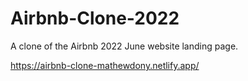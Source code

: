 # Airbnb-Clone-2022
A clone of the Airbnb 2022 June website landing page.

https://airbnb-clone-mathewdony.netlify.app/
